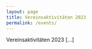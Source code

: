 ```yaml
---
layout: page
title: Vereinsaktivitäten 2023
permalink: /events/
---
```


Vereinsaktivitäten 2023
[...]
